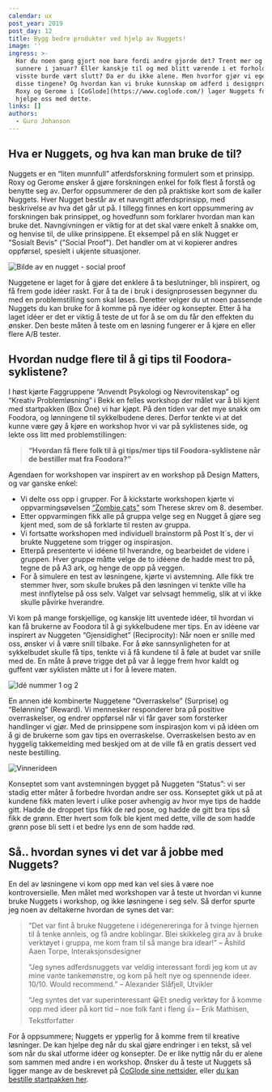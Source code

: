 ```yaml
---
calendar: ux
post_year: 2019
post_day: 12
title: Bygg bedre produkter ved hjelp av Nuggets!
image: ''
ingress: >-
  Har du noen gang gjort noe bare fordi andre gjorde det? Trent mer og spist
  sunnere i januar? Eller kanskje til og med blitt værende i et forhold du
  visste burde vært slutt? Da er du ikke alene. Men hvorfor gjør vi egentlig
  disse tingene? Og hvordan kan vi bruke kunnskap om adferd i designprosessen?
  Roxy og Gerome i [CoGlode](https://www.coglode.com/) lager Nuggets for å
  hjelpe oss med dette.
links: []
authors:
  - Guro Johanson
---
```

## Hva er Nuggets, og hva kan man bruke de til?

Nuggets er en “liten munnfull” atferdsforskning formulert som et prinsipp. Roxy og Gerome ønsker å gjøre forskningen enkel for folk flest å forstå og benytte seg av. Derfor oppsummerer de den på praktiske kort som de kaller Nuggets. Hver Nugget består av et navngitt atferdsprinsipp, med beskrivelse av hva det går ut på. I tillegg finnes en kort oppsummering av forskningen bak prinsippet, og hovedfunn som forklarer hvordan man kan bruke det. Navngivningen er viktig for at det skal være enkelt å snakke om, og henvise til, de ulike prinsippene. Et eksempel på en slik Nugget er "Sosialt Bevis" ("Social Proof"). Det handler om at vi kopierer andres oppførsel, spesielt i ukjente situasjoner. 

![Bilde av en nugget - social proof](https://i.ibb.co/H4ggFfP/Social-proof.png)

Nuggetene er laget for å gjøre det enklere å ta beslutninger, bli inspirert, og få frem gode idéer raskt. For å ta de i bruk i designprosessen begynner du med en problemstilling som skal løses. Deretter velger du ut noen passende Nuggets du kan bruke for å komme på nye idéer og konsepter. Etter å ha laget idéer er det er viktig å teste de ut for å se om du får den effekten du ønsker. Den beste måten å teste om en løsning fungerer er å kjøre en eller flere A/B tester. 

## Hvordan nudge flere til å gi tips til Foodora-syklistene?

I høst kjørte Faggruppene “Anvendt Psykologi og Nevrovitenskap” og “Kreativ Problemløsning” i Bekk en felles workshop der målet var å bli kjent med startpakken (Box One) vi har kjøpt. På den tiden var det mye snakk om Foodora, og lønningene til sykkelbudene deres. Derfor tenkte vi at det kunne være gøy å kjøre en workshop hvor vi var på syklistenes side, og lekte oss litt med problemstillingen: 

> **“Hvordan få flere folk til å gi tips/mer tips til Foodora-syklistene når de bestiller mat fra Foodora?”**

Agendaen for workshopen var inspirert av en workshop på Design Matters, og var ganske enkel:

* Vi delte oss opp i grupper. For å kickstarte workshopen kjørte vi oppvarmingsøvelsen [“Zombie cats”](https://ux.christmas/2019/8) som Therese skrev om 8. desember.
* Etter oppvarmingen fikk alle på gruppa velge seg en Nugget å gjøre seg kjent med, som de så forklarte til resten av gruppa. 
* Vi fortsatte workshopen med individuell brainstorm på Post It´s, der vi brukte Nuggetene som trigger og inspirasjon. 
* Etterpå presenterte vi idéene til hverandre, og bearbeidet de videre i gruppen. Hver gruppe måtte velge de to idéene de hadde mest tro på, tegne de på A3 ark, og henge de opp på veggen. 
* For å simulere en test av løsningene, kjørte vi avstemning. Alle fikk tre stemmer hver, som skulle brukes på den løsningen vi tenkte ville ha mest innflytelse på oss selv. Valget var selvsagt hemmelig, slik at vi ikke skulle påvirke hverandre. 

Vi kom på mange forskjellige, og kanskje litt uventede idéer, til hvordan vi kan få brukerne av Foodora til å gi sykkelbudene mer tips. En av idéene var inspirert av Nuggeten “Gjensidighet” (Reciprocity): Når noen er snille med oss, ønsker vi å være snill tilbake. For å øke sannsynligheten for at sykkelbudet skulle få tips, tenkte vi å få kundene til å føle at budet var snille med de. En måte å prøve trigge det på var å legge frem hvor kaldt og guffent vær syklisten måtte ut i for å levere maten. 

![Idé nummer 1 og 2](https://i.ibb.co/2ngCK7n/Ide-nr-1-og-2.png)

En annen idé kombinerte Nuggetene “Overraskelse” (Surprise) og “Belønning” (Reward). Vi mennesker responderer bra på positive overraskelser, og endrer oppførsel når vi får gaver som forsterker handlinger vi gjør. Med de prinsippene som inspirasjon kom vi på idéen om å gi de brukerne som gav tips en overraskelse. Overraskelsen besto av en hyggelig takkemelding med beskjed om at de ville få en gratis dessert ved neste bestilling.

![Vinnerideen](https://i.ibb.co/Tt8xR8k/Vinnerideen.png)

Konseptet som vant avstemningen bygget på Nuggeten “Status”: vi ser stadig etter måter å forbedre hvordan andre ser oss. Konseptet gikk ut på at kundene fikk maten levert i ulike poser avhengig av hvor mye tips de hadde gitt. Hadde de droppet tips fikk de rød pose, og hadde de gitt bra tips så fikk de grønn. Etter hvert som folk ble kjent med dette, ville de som hadde grønn pose bli sett i et bedre lys enn de som hadde rød. 

## Så.. hvordan synes vi det var å jobbe med Nuggets?

En del av løsningene vi kom opp med kan vel sies å være noe kontroversielle. Men målet med workshopen var å teste ut hvordan vi kunne bruke Nuggets i workshop, og ikke løsningene i seg selv. Så derfor spurte jeg noen av deltakerne hvordan de synes det var:

> “Det var fint å bruke Nuggetene i idégenereringa for å tvinge hjernen til å tenke annleis, og få andre koblingar. Blei skikkeleg gira av å bruke verktøyet i gruppa, me kom fram til så mange bra idear!” 
> – Åshild Aaen Torpe, Interaksjonsdesigner 
>
> “Jeg synes adferdsnuggets var veldig interessant fordi jeg kom ut av mine vante tankemønstre, og kom på helt nye og spennende ideer. 10/10. Would recommend.” 
> – Alexander Slåfjell, Utvikler
>
> “Jeg syntes det var superinteressant 😀Et snedig verktøy for å komme opp med ideer på kort tid – noe folk fant i fleng 👍 
> – Erik Mathisen, Tekstforfatter

For å oppsummere; Nuggets er ypperlig for å komme frem til kreative løsninger. De kan hjelpe deg når du skal gjøre endringer i en tekst, så vel som når du skal utforme idéer og konsepter. De er like nyttig når du er alene som sammen med andre i en workshop. Ønsker du å teste ut Nuggets så ligger mange av de beskrevet på [CoGlode sine nettsider](https://www.coglode.com/), eller [du kan bestille startpakken her](https://www.coglode.com/nuggets/pricing).
